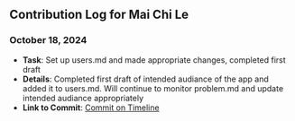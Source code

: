 ## Contribution Log for Mai Chi Le

### October 18, 2024
- **Task**: Set up users.md and made appropriate changes, completed first draft
- **Details**: Completed first draft of intended audiance of the app and added it to users.md. Will continue to monitor problem.md and update intended audiance appropriately
- **Link to Commit**: [Commit on Timeline](https://github.com/lucyzhang04/326Project/commit/dab73481ae91a9e9e54e9ce149338812e51c980e)